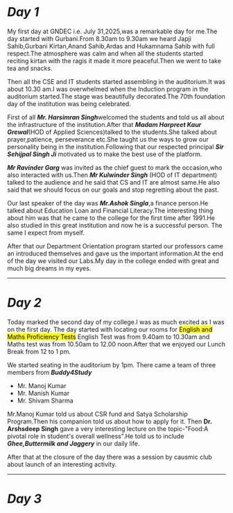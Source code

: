 # _Day 1_
My first day at GNDEC i.e. July 31,2025,was a remarkable day for me.The day started with Gurbani.From 8.30am to 9.30am we heard Japji Sahib,Gurbani Kirtan,Anand Sahib,Ardas and Hukamnama Sahib with full respect.The atmosphere was calm and when all the students started reciting kirtan with the ragis it made it more peaceful.Then we went to take tea and snacks.

Then all the CSE and IT students started assembling in the auditorium.It was about 10.30 am.I was overwhelmed when the Induction program in the auditorium started.The stage was beautifully decorated.The 70th foundation day of the institution was being celebrated.

First of all ***Mr. Harsimran Singh***welcomed the students and told us all about the infrastructure of the institution.After that ***Madam Harpreet Kaur Grewal***(HOD of Applied Sciences)talked to the students.She talked about prayer,patience, perseverance etc.She taught us the ways to grow our personality being in the institution.Following that our respected principal ***Sir Sehijpal Singh Ji*** motivated us to make the best use of the platform.

***Mr Ravinder Garg*** was invited as the chief guest to mark the occasion,who also interacted with us.Then ***Mr Kulwinder Singh*** (HOD of IT department) talked to the audience and he said that CS and IT are almost same.He also said that we should focus on our goals and stop regretting about the past.

Our last speaker of the day was ***Mr.Ashok Singla***,a finance person.He talked about Education Loan and Financial Literacy.The interesting thing about him was that he came to the college for the first time after 1991.He also studied in this great institution and now he is a successful person. The same I expect from myself.

After that our Department Orientation program started our professors came an introduced themselves and gave us the important information.At the end of the day we visited our Labs.My day in the college ended with great and much big dreams in my eyes.

***

# _Day 2_
Today marked the second day of my college.I was as much excited as I was on the first day.
The day started with locating our rooms for <mark>English and Maths Proficiency Tests</mark> English Test was from 9.40am to 10.30am and Maths test was from 10.50am to 12.00 noon.After that we enjoyed our Lunch Break from 12 to 1 pm.

We started seating in the auditorium by 1pm. There came a team of three members from ***Buddy4Study***
- Mr. Manoj Kumar
- Mr. Manish Kumar
- Mr. Shivam Sharma

Mr.Manoj Kumar told us about CSR fund and Satya Scholarship Program.Then his companion told us about how to apply for it.
Then __Dr. Arshsdeep Singh__ gave a very interesting lecture on the topic-"Food:A pivotal role in student's overall wellness".He told us to include ***Ghee,Buttermilk and Jaggery*** in our daily life.

After that at the closure of the day there was a session by causmic club about launch of an interesting activity.

***

# _Day 3_





